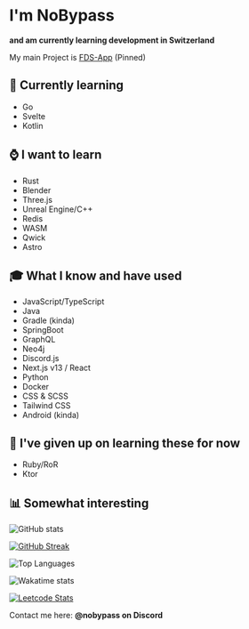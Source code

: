 # I'm NoBypass
**and am currently learning development in Switzerland**

My main Project is [FDS-App](https://github.com/NoBypass/fds) (Pinned)

## 🏫 Currently learning
- Go
- Svelte
- Kotlin

## ⌚ I want to learn
- Rust
- Blender
- Three.js
- Unreal Engine/C++
- Redis
- WASM
- Qwick
- Astro

## 🎓 What I know and have used
- JavaScript/TypeScript
- Java
- Gradle (kinda)
- SpringBoot
- GraphQL
- Neo4j
- Discord.js
- Next.js v13 / React
- Python
- Docker
- CSS & SCSS
- Tailwind CSS
- Android (kinda)

## 🫠 I've given up on learning these for now
- Ruby/RoR
- Ktor

## 📊 Somewhat interesting

![GitHub stats](https://github-readme-stats.vercel.app/api?username=nobypass&theme=dark&show_icons=true)

[![GitHub Streak](https://streak-stats.demolab.com?user=NoBypass&theme=dark)](https://git.io/streak-stats)

![Top Languages](https://github-readme-stats.vercel.app/api/top-langs/?username=nobypass&layout=compact&theme=dark)

![Wakatime stats](https://github-readme-stats.vercel.app/api/wakatime?username=nobypass&layout=compact&theme=dark)

[![Leetcode Stats](https://leetcard.jacoblin.cool/nobypass?ext=heatmap)](https://leetcode.com/nobypass)


Contact me here: **@nobypass on Discord**
